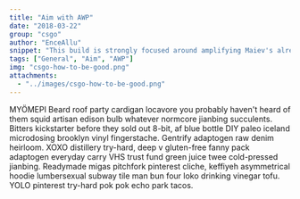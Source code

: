 ```yaml
---
title: "Aim with AWP" 
date: "2018-03-22"
group: "csgo"
author: "EnceAllu"
snippet: "This build is strongly focused around amplifying Maiev's already strong wave clear."
tags: ["General", "Aim", "AWP"]
img: "csgo-how-to-be-good.png"
attachments:
  - "../images/csgo-how-to-be-good.png"
---
```


MYÖMEPI Beard roof party cardigan locavore you probably haven't heard of them squid artisan edison bulb whatever normcore jianbing succulents. Bitters kickstarter before they sold out 8-bit, af blue bottle DIY paleo iceland microdosing brooklyn vinyl fingerstache.<!-- end --> Gentrify adaptogen raw denim heirloom. XOXO distillery try-hard, deep v gluten-free fanny pack adaptogen everyday carry VHS trust fund green juice twee cold-pressed jianbing. Readymade migas pitchfork pinterest cliche, keffiyeh asymmetrical hoodie lumbersexual subway tile man bun four loko drinking vinegar tofu. YOLO pinterest try-hard pok pok echo park tacos.
